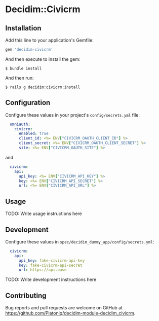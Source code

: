 # Decidim::Civicrm

## Installation

Add this line to your application's Gemfile:

```ruby
gem 'decidim-civicrm'
```

And then execute to install the gem:

    $ bundle install

And then run:

    $ rails g decidim:civicrm:install


## Configuration

Configure these values in your project's `config/secrets.yml` file:

```yaml
  omniauth:
    civicrm:
      enabled: true
      client_id: <%= ENV["CIVICRM_OAUTH_CLIENT_ID"] %>
      client_secret: <%= ENV["CIVICRM_OAUTH_CLIENT_SECRET"] %>
      site: <%= ENV["CIVICRM_OAUTH_SITE"] %>
```

and

```yaml
  civicrm:
    api:
      api_key: <%= ENV["CIVICRM_API_KEY"] %>
      key: <%= ENV["CIVICRM_API_SECRET"] %>
      url: <%= ENV["CIVICRM_API_URL"] %>
```

## Usage

TODO: Write usage instructions here

## Development

Configure these values in `spec/decidim_dummy_app/config/secrets.yml`:

```yaml
  civicrm:
    api:
      api_key: fake-civicrm-api-key
      key: fake-civicrm-api-secret
      url: https://api.base
```

TODO: Write development instructions here

## Contributing

Bug reports and pull requests are welcome on GitHub at https://github.com/Platoniq/decidim-module-decidim_civicrm.
